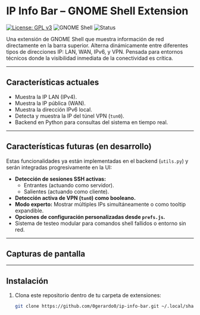 # IP Info Bar – GNOME Shell Extension

[![License: GPL v3](https://img.shields.io/badge/License-GPLv3-blue.svg)](https://www.gnu.org/licenses/gpl-3.0)
![GNOME Shell](https://img.shields.io/badge/GNOME-45+-important)
![Status](https://img.shields.io/badge/status-alpha-orange)

Una extensión de GNOME Shell que muestra información de red directamente en la barra superior. Alterna dinámicamente entre diferentes tipos de direcciones IP: LAN, WAN, IPv6, y VPN. Pensada para entornos técnicos donde la visibilidad inmediata de la conectividad es crítica.

---

## Características actuales

-  Muestra la IP LAN (IPv4).
-  Muestra la IP pública (WAN).
-  Muestra la dirección IPv6 local.
-  Detecta y muestra la IP del túnel VPN (`tun0`).
-  Backend en Python para consultas del sistema en tiempo real.

---

## Características futuras (en desarrollo)

Estas funcionalidades ya están implementadas en el backend (`utils.py`) y serán integradas progresivamente en la UI:

- **Detección de sesiones SSH activas:**
  - Entrantes (actuando como servidor).
  - Salientes (actuando como cliente).
-  **Detección activa de VPN (`tun0`) como booleano.**
-  **Modo experto:** Mostrar múltiples IPs simultáneamente o como tooltip expandible.
-  **Opciones de configuración personalizadas desde `prefs.js`.**
-  Sistema de testeo modular para comandos shell fallidos o entorno sin red.

---

## Capturas de pantalla

---

## Instalación

1. Clona este repositorio dentro de tu carpeta de extensiones:
   ```bash
   git clone https://github.com/0gerardo0/ip-info-bar.git ~/.local/share/gnome-shell/extensions/ip-info-bar@gerardo0.github.io


